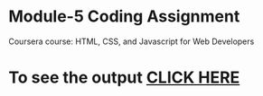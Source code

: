 
# Module-5 Coding Assignment

Coursera course: HTML, CSS, and Javascript for Web Developers

# To see the output [CLICK HERE](file:///C:/Users/swagat/Downloads/Coursera-HTML-CSS-and-JavaScript-for-Web-Developers-master/Coursera-HTML-CSS-and-JavaScript-for-Web-Developers-master/Assignments/module-5/index.html)
